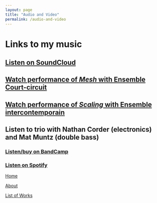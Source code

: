 ```yaml
---
layout: page
title: "Audio and Video"
permalink: /audio-and-video
---
```


# Links to my music

## [Listen on SoundCloud](https://soundcloud.com/matthewtmonaco)

## [Watch performance of *Mesh* with Ensemble Court-circuit](https://www.youtube.com/watch?v=RuL0ushx5a0&list=RDRuL0ushx5a0&start_radio=1&ab_channel=Royaumont)

## [Watch performance of *Scaling* with Ensemble intercontemporain](https://www.youtube.com/watch?v=t6OVz_XPd8w&list=RDt6OVz_XPd8w&start_radio=1&ab_channel=MatthewMonaco)

## Listen to trio with Nathan Corder (electronics) and Mat Muntz (double bass)
### [Listen/buy on BandCamp](https://cmmtrio.bandcamp.com/album/live-in-berkeley)
### [Listen on Spotify](https://cmmtrio.bandcamp.com/album/live-in-berkeley)

[Home](/)

[About](/about)

[List of Works](/list-of-works)
